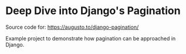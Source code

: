 # Deep Dive into Django's Pagination

Source code for: https://augusto.to/django-pagination/

Example project to demonstrate how pagination can be approached in Django.
